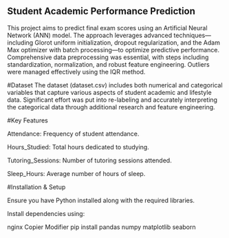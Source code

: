 ## Student Academic Performance Prediction

This project aims to predict final exam scores using an Artificial Neural Network (ANN) model. The approach leverages advanced techniques—including Glorot uniform initialization, dropout regularization, and the Adam Max optimizer with batch processing—to optimize predictive performance. Comprehensive data preprocessing was essential, with steps including standardization, normalization, and robust feature engineering. Outliers were managed effectively using the IQR method.

#Dataset
The dataset (dataset.csv) includes both numerical and categorical variables that capture various aspects of student academic and lifestyle data. Significant effort was put into re-labeling and accurately interpreting the categorical data through additional research and feature engineering.

#Key Features

Attendance: Frequency of student attendance.

Hours_Studied: Total hours dedicated to studying.

Tutoring_Sessions: Number of tutoring sessions attended.

Sleep_Hours: Average number of hours of sleep.

#Installation & Setup

Ensure you have Python installed along with the required libraries.

Install dependencies using:

nginx
Copier
Modifier
pip install pandas numpy matplotlib seaborn
